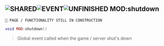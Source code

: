 ## ![](images/shared.png "SHARED")![](images/event.png "EVENT")![](images/todo.png "UNFINISHED") MOD:shutdown

`🚧 PAGE / FUNCTIONALITY STILL IN CONSTRUCTION`

```lua
void MOD:shutdown()
```

> Global event called when the game / server shut's down
